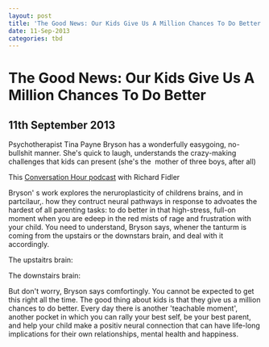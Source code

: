 ```yaml
---
layout: post
title: 'The Good News: Our Kids Give Us A Million Chances To Do Better'
date: 11-Sep-2013
categories: tbd
---
```


# The Good News: Our Kids Give Us A Million Chances To Do Better

## 11th September 2013

Psychotherapist Tina Payne Bryson has a wonderfully easygoing,   no-bullshit manner. She's quick to laugh,   understands the crazy-making challenges that kids can present (she's the  mother of three boys,   after all)

This <a href="http://www.abc.net.au/local/stories/2013/08/30/3837421.htm?site=conversations">Conversation Hour podcast</a> with Richard Fidler

Bryson' s work explores the neruroplasticity of childrens brains, and in partcilaur,. how they contruct neural pathways in response to advoates the hardest of all parenting tasks: to do better in that high-stress, full-on moment when you are edeep in the red mists of rage and frustration with your child. You need to understand, Bryson says, whener the tanturm is coming from the upstairs or the downstars brain, and deal with it accordingly.

 

The upstaitrs brain:

The downstairs brain:

But don't worry, Bryson says comfortingly. You cannot be expected to get this right all the time. The good thing about kids is that they give us a million chances to do better. Every day there is another 'teachable moment', another pocket in which you can rally your best self, be your best parent, and help your child make a positiv neural connection that can have life-long implications for their own relationships, mental health and happiness.
